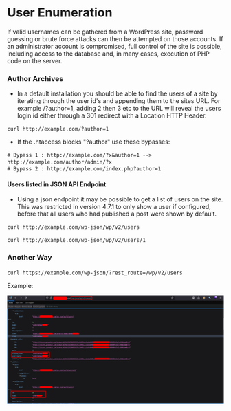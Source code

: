 # User Enumeration

If valid usernames can be gathered from a WordPress site, password guessing or brute force attacks can then be attempted on those accounts. If an administrator account is compromised, full control of the site is possible, including access to the database and, in many cases, execution of PHP code on the server. 


### Author Archives
- In a default installation you should be able to find the users of a site by iterating through the user id's and appending them to the sites URL. For example /?author=1, adding 2 then 3 etc to the URL will reveal the users login id either through a 301 redirect with a Location HTTP Header.

```
curl http://example.com/?author=1
```

- If the .htaccess blocks "?author" use these bypasses:

```
# Bypass 1 : http://example.com/?x&author=1 --> http://example.com/author/admin/?x
# Bypass 2 : http://example.com/index.php?author=1
```


#### Users listed in JSON API Endpoint
- Using a json endpoint it may be possible to get a list of users on the site. This was restricted in version 4.7.1 to only show a user if configured, before that all users who had published a post were shown by default.

```
curl http://example.com/wp-json/wp/v2/users
```

```
curl http://example.com/wp-json/wp/v2/users/1
```

### Another Way

```
curl https://example.com/wp-json/?rest_route=/wp/v2/users
```

Example:

![wp_json](./img/wp_json.png)
